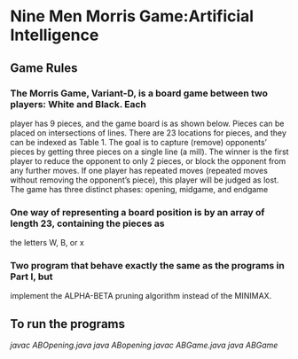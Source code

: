 # Nine Men Morris Game:Artificial Intelligence 
## Game Rules 
### The Morris Game, Variant-D, is a board game between two players: White and Black. Each
player has 9 pieces, and the game board is as shown below. Pieces can be placed on
intersections of lines. There are 23 locations for pieces, and they can be indexed as Table 1. The
goal is to capture (remove) opponents’ pieces by getting three pieces on a single line (a mill).
The winner is the first player to reduce the opponent to only 2 pieces, or block the
opponent from any further moves. If one player has repeated moves (repeated moves
without removing the opponent’s piece), this player will be judged as lost. The game has three
distinct phases: opening, midgame, and endgame
### One way of representing a board position is by an array of length 23, containing the pieces as
the letters W, B, or x

### Two program that behave exactly the same as the programs in Part I, but
implement the ALPHA-BETA pruning algorithm instead of the MINIMAX. 

## To run the programs 
*javac ABOpening.java*
*java ABopening*
*javac ABGame.java*
*java ABGame*
